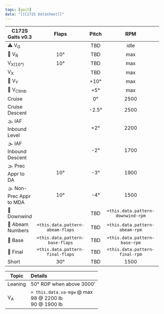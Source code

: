 ```yaml
---
tags: [gait]
data: "[[C172S Datasheet]]"
---
```


| **C172S Gaits** v0.3    | **Flaps** | **Pitch** |              **RPM**              |    **IAS (kts)**     | **VSI (fpm)** |
| ----------------------- |:---------:|:---------:|:---------------------------------:|:--------------------:|:-------------:|
| ⚠️ V<sub>G</sub>        |           |    TBD    |               idle                |          68          |      TBD      |
| 🛫 V<sub>R</sub>        |    10°    |    TBD    |                max                |          55          |      TBD      |
| V<sub>X(10°)</sub>      |    10°    |    TBD    |                max                |          56          |      TBD      |
| V<sub>X</sub>           |           |    TBD    |                max                |   `= this.data.Vx`   |      TBD      |
| 🛫 V<sub>Y</sub>        |           |   +10°    |                max                |   `= this.data.vy`   |     +600      |
| 🛫 V<sub>Climb</sub>    |           |    +5°    |                max                |          90          |     +500      |
| Cruise                  |           |    0°     |               2500                |         105          |       0       |
| Cruise Descent          |           |  \-2.5°   |               2500                |         115          |     \-500     |
| 🌫️ IAF Inbound Level    |           |    +2°    |               2200                |          90          |       0       |
| 🌫️ IAF Inbound Descent  |           |   \-2°    |               1700                |          90          |     \-800     |
| 🌫️ Prec Appr to DA      |    10°    |   \-3°    |               1900                |          90          |     \-450     |
| 🌫️ Non-Prec Appr to MDA |    10°    |   \-4°    |               1500                |          90          |     \-800     |
| 🛬 Downwind             |           |    TBD    | `=this.data.pattern-downwind-rpm` |          `=this.data.pattern-downwind-kias`          |       0       |
| 🛬 Abeam Numbers        |    `=this.data.pattern-abeam-flaps`    |    TBD    |               `=this.data.pattern-abeam-rpm`                |          `=this.data.pattern-abeam-kias`          |      TBD      |
| 🛬 Base                 |    `=this.data.pattern-base-flaps`    |    TBD    |               `=this.data.pattern-base-rpm`                |          `=this.data.pattern-base-kias`          |      TBD      |
| 🛬 Final                |    `=this.data.pattern-final-flaps`    |    TBD    |               `=this.data.pattern-final-rpm`                |  `= this.data.vref`  |      TBD      |
| Short                   |    30°    |    TBD    |               1500                | `= this.data.vshort` |      TBD      |

| Topic              | Details                                   |
| ------------------ |:----------------------------------------- |
| Leaning            | 50° ROP when above 3000'                  | 
| V<sub>A</sub>      | `= this.data.va-mgw` @ max<br>98 @ 2200 lb<br>90 @ 1900 lb |
